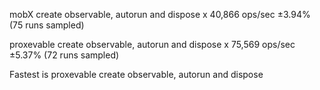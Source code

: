 mobX create observable, autorun and dispose x 40,866 ops/sec ±3.94% (75 runs sampled)

proxevable create observable, autorun and dispose x 75,569 ops/sec ±5.37% (72 runs sampled)

Fastest is proxevable create observable, autorun and dispose

